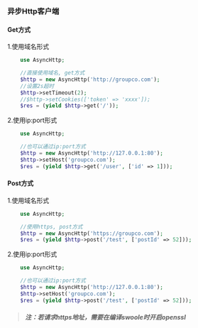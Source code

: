 ### 异步Http客户端

#### Get方式

1.使用域名形式

```php
    use AsyncHttp;

    //直接使用域名, get方式
    $http = new AsyncHttp('http://groupco.com');
    //设置2s超时
    $http->setTimeout(2);
    //$http->setCookies(['token' => 'xxxx']);
    $res = (yield $http->get('/'));
```

2.使用ip:port形式

```php
    use AsyncHttp;

    //也可以通过ip:port方式
    $http = new AsyncHttp('http://127.0.0.1:80');
    $http->setHost('groupco.com');
    $res = (yield $http->get('/user', ['id' => 1]));
```

#### Post方式

1.使用域名形式

```php
    use AsyncHttp;

    //使用https, post方式
    $http = new AsyncHttp('https://groupco.com');
    $res = (yield $http->post('/test', ['postId' => 52]));
```

2.使用ip:port形式

```php
    use AsyncHttp;

    //也可以通过ip:port方式
    $http = new AsyncHttp('http://127.0.0.1:80');
    $http->setHost('groupco.com');
    $res = (yield $http->post('/test', ['postId' => 52]));
```

> ##### 注：若请求https地址，需要在编译swoole时开启openssl



